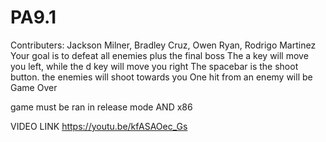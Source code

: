 # PA9.1
Contributers: Jackson Milner, Bradley Cruz, Owen Ryan, Rodrigo Martinez
Your goal is to defeat all enemies plus the final boss
The a key will move you left, while the d key will move you right
The spacebar is the shoot button. the enemies will shoot towards you
One hit from an enemy will be Game Over

game must be ran in release mode AND x86

VIDEO LINK
https://youtu.be/kfASAOec_Gs
